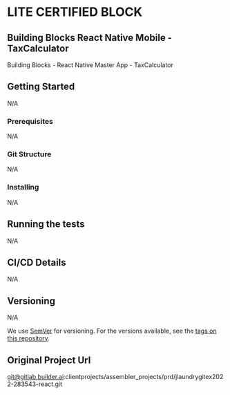 # LITE CERTIFIED BLOCK
## Building Blocks React Native Mobile -  TaxCalculator

Building Blocks - React Native Master App - TaxCalculator

## Getting Started
N/A

### Prerequisites
N/A

### Git Structure
N/A

### Installing
N/A

## Running the tests
N/A

## CI/CD Details
N/A

## Versioning
N/A

We use [SemVer](http://semver.org/) for versioning. For the versions available, see the [tags on this repository](https://github.com/your/project/tags).

## Original Project Url

git@gitlab.builder.ai:clientprojects/assembler_projects/prd/jlaundrygitex2022-283543-react.git